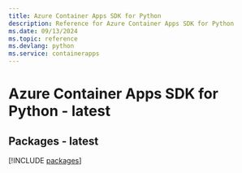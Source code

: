```yaml
---
title: Azure Container Apps SDK for Python
description: Reference for Azure Container Apps SDK for Python
ms.date: 09/13/2024
ms.topic: reference
ms.devlang: python
ms.service: containerapps
---
```

# Azure Container Apps SDK for Python - latest
## Packages - latest
[!INCLUDE [packages](container-apps-index.md)]